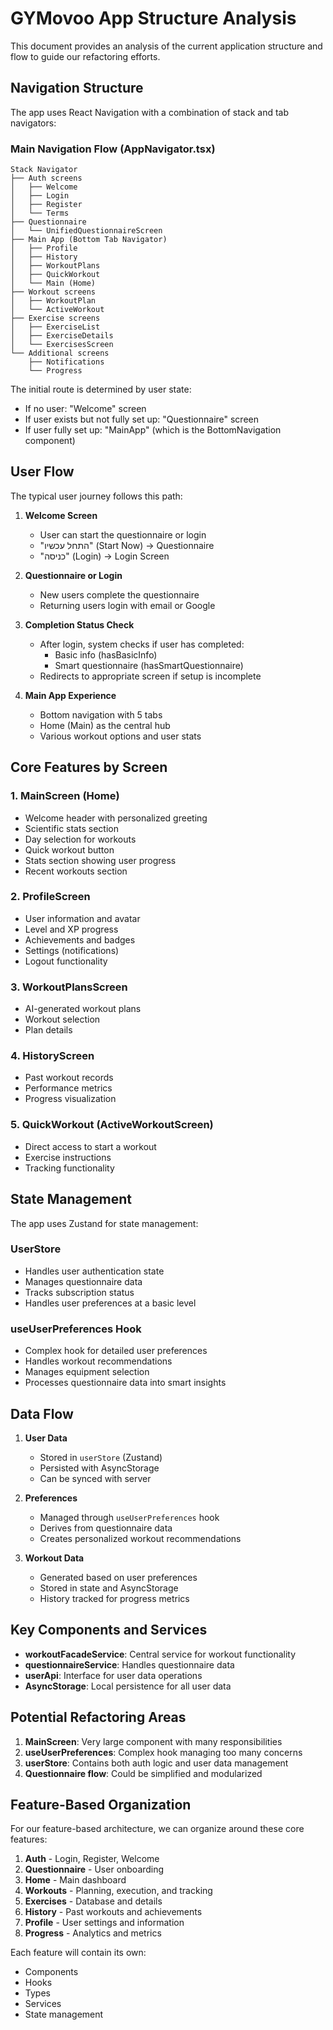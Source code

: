 # GYMovoo App Structure Analysis

This document provides an analysis of the current application structure and flow to guide our refactoring efforts.

## Navigation Structure

The app uses React Navigation with a combination of stack and tab navigators:

### Main Navigation Flow (AppNavigator.tsx)

```
Stack Navigator
├── Auth screens
│   ├── Welcome
│   ├── Login
│   ├── Register
│   └── Terms
├── Questionnaire
│   └── UnifiedQuestionnaireScreen
├── Main App (Bottom Tab Navigator)
│   ├── Profile
│   ├── History
│   ├── WorkoutPlans
│   ├── QuickWorkout
│   └── Main (Home)
├── Workout screens
│   ├── WorkoutPlan
│   └── ActiveWorkout
├── Exercise screens
│   ├── ExerciseList
│   ├── ExerciseDetails
│   └── ExercisesScreen
└── Additional screens
    ├── Notifications
    └── Progress
```

The initial route is determined by user state:

- If no user: "Welcome" screen
- If user exists but not fully set up: "Questionnaire" screen
- If user fully set up: "MainApp" (which is the BottomNavigation component)

## User Flow

The typical user journey follows this path:

1. **Welcome Screen**
   - User can start the questionnaire or login
   - "התחל עכשיו" (Start Now) → Questionnaire
   - "כניסה" (Login) → Login Screen

2. **Questionnaire or Login**
   - New users complete the questionnaire
   - Returning users login with email or Google

3. **Completion Status Check**
   - After login, system checks if user has completed:
     - Basic info (hasBasicInfo)
     - Smart questionnaire (hasSmartQuestionnaire)
   - Redirects to appropriate screen if setup is incomplete

4. **Main App Experience**
   - Bottom navigation with 5 tabs
   - Home (Main) as the central hub
   - Various workout options and user stats

## Core Features by Screen

### 1. MainScreen (Home)

- Welcome header with personalized greeting
- Scientific stats section
- Day selection for workouts
- Quick workout button
- Stats section showing user progress
- Recent workouts section

### 2. ProfileScreen

- User information and avatar
- Level and XP progress
- Achievements and badges
- Settings (notifications)
- Logout functionality

### 3. WorkoutPlansScreen

- AI-generated workout plans
- Workout selection
- Plan details

### 4. HistoryScreen

- Past workout records
- Performance metrics
- Progress visualization

### 5. QuickWorkout (ActiveWorkoutScreen)

- Direct access to start a workout
- Exercise instructions
- Tracking functionality

## State Management

The app uses Zustand for state management:

### UserStore

- Handles user authentication state
- Manages questionnaire data
- Tracks subscription status
- Handles user preferences at a basic level

### useUserPreferences Hook

- Complex hook for detailed user preferences
- Handles workout recommendations
- Manages equipment selection
- Processes questionnaire data into smart insights

## Data Flow

1. **User Data**
   - Stored in `userStore` (Zustand)
   - Persisted with AsyncStorage
   - Can be synced with server

2. **Preferences**
   - Managed through `useUserPreferences` hook
   - Derives from questionnaire data
   - Creates personalized workout recommendations

3. **Workout Data**
   - Generated based on user preferences
   - Stored in state and AsyncStorage
   - History tracked for progress metrics

## Key Components and Services

- **workoutFacadeService**: Central service for workout functionality
- **questionnaireService**: Handles questionnaire data
- **userApi**: Interface for user data operations
- **AsyncStorage**: Local persistence for all user data

## Potential Refactoring Areas

1. **MainScreen**: Very large component with many responsibilities
2. **useUserPreferences**: Complex hook managing too many concerns
3. **userStore**: Contains both auth logic and user data management
4. **Questionnaire flow**: Could be simplified and modularized

## Feature-Based Organization

For our feature-based architecture, we can organize around these core features:

1. **Auth** - Login, Register, Welcome
2. **Questionnaire** - User onboarding
3. **Home** - Main dashboard
4. **Workouts** - Planning, execution, and tracking
5. **Exercises** - Database and details
6. **History** - Past workouts and achievements
7. **Profile** - User settings and information
8. **Progress** - Analytics and metrics

Each feature will contain its own:

- Components
- Hooks
- Types
- Services
- State management

